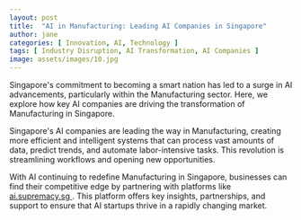 ```yaml
---
layout: post
title:  "AI in Manufacturing: Leading AI Companies in Singapore"
author: jane
categories: [ Innovation, AI, Technology ]
tags: [ Industry Disruption, AI Transformation, AI Companies ]
image: assets/images/10.jpg
---
```


Singapore's commitment to becoming a smart nation has led to a surge in AI advancements, particularly within the Manufacturing sector. Here, we explore how key AI companies are driving the transformation of Manufacturing in Singapore.

Singapore's AI companies are leading the way in Manufacturing, creating more efficient and intelligent systems that can process vast amounts of data, predict trends, and automate labor-intensive tasks. This revolution is streamlining workflows and opening new opportunities.

With AI continuing to redefine Manufacturing in Singapore, businesses can find their competitive edge by partnering with platforms like <a href="https://ai.supremacy.sg" target="_blank"> ai.supremacy.sg </a>. This platform offers key insights, partnerships, and support to ensure that AI startups thrive in a rapidly changing market.
